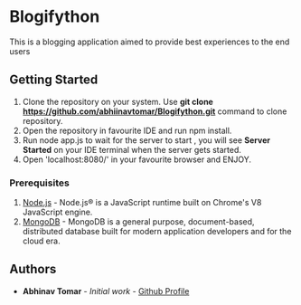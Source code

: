 # Blogifython
This is a blogging application aimed to provide best experiences to the end users

## Getting Started

1.  Clone the repository on your system.
    Use __git clone https://github.com/abhiinavtomar/Blogifython.git__ command to clone repository.
2. Open the repository in favourite IDE and run npm install.
3. Run node app.js to wait for the server to start , you will see __Server Started__ on your IDE terminal when the server gets started.
3. Open 'localhost:8080/' in your favourite browser and ENJOY.

### Prerequisites

1. [Node.js](https://nodejs.org/en/) - Node.js® is a JavaScript runtime built on Chrome's V8 JavaScript engine.
2. [MongoDB](https://www.mongodb.com/download-center/community) - MongoDB is a general purpose, document-based, distributed database built for modern application developers and for the cloud era. 
  
## Authors

* **Abhinav Tomar** - *Initial work* - [Github Profile](https://github.com/abhiinavtomar)
